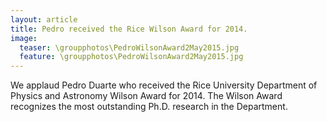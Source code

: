 ```yaml
---
layout: article
title: Pedro received the Rice Wilson Award for 2014.
image:
  teaser: \groupphotos\PedroWilsonAward2May2015.jpg
  feature: \groupphotos\PedroWilsonAward2May2015.jpg
---
```


We applaud Pedro Duarte who received the Rice University Department of Physics and Astronomy Wilson Award for 2014. The Wilson Award recognizes the most outstanding Ph.D. research in the Department.